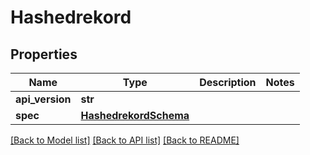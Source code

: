 # Hashedrekord

## Properties
Name | Type | Description | Notes
------------ | ------------- | ------------- | -------------
**api_version** | **str** |  | 
**spec** | [**HashedrekordSchema**](HashedrekordSchema.md) |  | 

[[Back to Model list]](../README.md#documentation-for-models) [[Back to API list]](../README.md#documentation-for-api-endpoints) [[Back to README]](../README.md)

